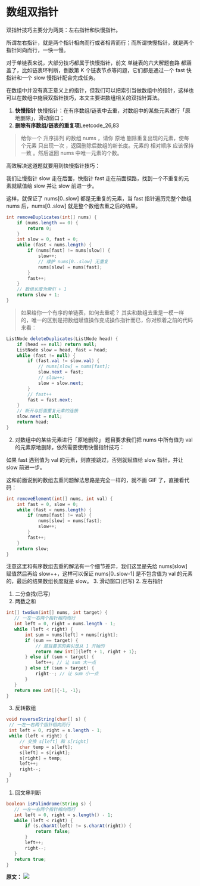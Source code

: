 # 数组双指针
双指针技巧主要分为两类：左右指针和快慢指针。

所谓左右指针，就是两个指针相向而行或者相背而行；而所谓快慢指针，就是两个指针同向而行，一快一慢。

对于单链表来说，大部分技巧都属于快慢指针，前文 单链表的六大解题套路 都涵盖了，比如链表环判断，倒数第 K 个链表节点等问题，它们都是通过一个 fast 快指针和一个 slow 慢指针配合完成任务。

在数组中并没有真正意义上的指针，但我们可以把索引当做数组中的指针，这样也可以在数组中施展双指针技巧，本文主要讲数组相关的双指针算法。

1. **快慢指针** 
  快慢指针：在有序数组/链表中去重，对数组中的某些元素进行「原地删除」，滑动窗口；
  1. **删除有序数组/链表的重复项**Leetcode_26,83
   >给你一个 升序排列 的数组 nums ，请你 原地 删除重复出现的元素，使每个元素 只出现一次 ，返回删除后数组的新长度。元素的 相对顺序 应该保持 一致 。然后返回 nums 中唯一元素的个数。

   高效解决这道题就要用到快慢指针技巧：

  我们让慢指针 slow 走在后面，快指针 fast 走在前面探路，找到一个不重复的元素就赋值给 slow 并让 slow 前进一步。

  这样，就保证了 nums[0..slow] 都是无重复的元素，当 fast 指针遍历完整个数组 nums 后，nums[0..slow] 就是整个数组去重之后的结果。
  ```java
  int removeDuplicates(int[] nums) {
      if (nums.length == 0) {
          return 0;
      }
      int slow = 0, fast = 0;
      while (fast < nums.length) {
          if (nums[fast] != nums[slow]) {
              slow++;
              // 维护 nums[0..slow] 无重复
              nums[slow] = nums[fast];
          }
          fast++;
      }
      // 数组长度为索引 + 1
      return slow + 1;
  }
  ```

  >如果给你一个有序的单链表，如何去重呢？
  其实和数组去重是一模一样的，唯一的区别是把数组赋值操作变成操作指针而已，你对照着之前的代码来看：
  ```java
  ListNode deleteDuplicates(ListNode head) {
      if (head == null) return null;
      ListNode slow = head, fast = head;
      while (fast != null) {
          if (fast.val != slow.val) {
              // nums[slow] = nums[fast];
              slow.next = fast;
              // slow++;
              slow = slow.next;
          }
          // fast++
          fast = fast.next;
      }
      // 断开与后面重复元素的连接
      slow.next = null;
      return head;
  }
  ```
  2. 对数组中的某些元素进行「原地删除」
  题目要求我们把 nums 中所有值为 val 的元素原地删除，依然需要使用快慢指针技巧：
  
  如果 fast 遇到值为 val 的元素，则直接跳过，否则就赋值给 slow 指针，并让 slow 前进一步。
  
  这和前面说到的数组去重问题解法思路是完全一样的，就不画 GIF 了，直接看代码：
  
  ```java
  int removeElement(int[] nums, int val) {
      int fast = 0, slow = 0;
      while (fast < nums.length) {
          if (nums[fast] != val) {
              nums[slow] = nums[fast];
              slow++;
          }
          fast++;
      }
      return slow;
  }
  ```
  注意这里和有序数组去重的解法有一个细节差异，我们这里是先给 nums[slow] 赋值然后再给 slow++，这样可以保证 nums[0..slow-1] 是不包含值为 val 的元素的，最后的结果数组长度就是 slow。
  3. 滑动窗口(已写)
2. 左右指针
  1. 二分查找(已写)
  2. 两数之和
   ```java
  int[] twoSum(int[] nums, int target) {
      // 一左一右两个指针相向而行
      int left = 0, right = nums.length - 1;
      while (left < right) {
          int sum = nums[left] + nums[right];
          if (sum == target) {
              // 题目要求的索引是从 1 开始的
              return new int[]{left + 1, right + 1};
          } else if (sum < target) {
              left++; // 让 sum 大一点
          } else if (sum > target) {
              right--; // 让 sum 小一点
          }
      }
      return new int[]{-1, -1};
  }
   ```
  3. 反转数组
   ```java
   void reverseString(char[] s) {
    // 一左一右两个指针相向而行
    int left = 0, right = s.length - 1;
    while (left < right) {
        // 交换 s[left] 和 s[right]
        char temp = s[left];
        s[left] = s[right];
        s[right] = temp;
        left++;
        right--;
    }
  }
   ```
   1. 回文串判断
   ```java
  boolean isPalindrome(String s) {
      // 一左一右两个指针相向而行
      int left = 0, right = s.length() - 1;
      while (left < right) {
          if (s.charAt(left) != s.charAt(right)) {
              return false;
          }
          left++;
          right--;
      }
      return true;
  }
   ```













**原文：**
![](https://labuladong.online/algo/essential-technique/array-two-pointers-summary/)

